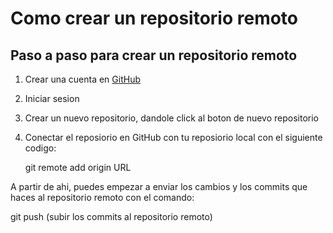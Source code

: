 # Como crear un repositorio remoto 

## Paso a paso para crear un repositorio remoto

1. Crear una cuenta en [GitHub](https://github.com/)
2. Iniciar sesion
3. Crear un nuevo repositorio, dandole click al boton de nuevo repositorio 
4. Conectar el reposiorio en GitHub con tu reposiorio local con el siguiente codigo:

   git remote add origin URL

A partir de ahi, puedes empezar a enviar los cambios y los commits que haces al repositorio remoto con el comando:

git push (subir los commits al repositorio remoto)